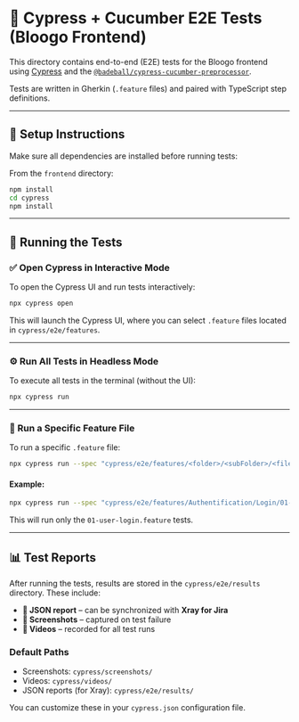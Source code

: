 # 🧪 Cypress + Cucumber E2E Tests (Bloogo Frontend)

This directory contains end-to-end (E2E) tests for the Bloogo frontend using [Cypress](https://www.cypress.io/) and the [`@badeball/cypress-cucumber-preprocessor`](https://github.com/badeball/cypress-cucumber-preprocessor).

Tests are written in Gherkin (`.feature` files) and paired with TypeScript step definitions.

---

## 🧩 Setup Instructions

Make sure all dependencies are installed before running tests:

From the `frontend` directory:

```bash
npm install
cd cypress
npm install
```

---

## 🚀 Running the Tests

### ✅ Open Cypress in Interactive Mode

To open the Cypress UI and run tests interactively:

```bash
npx cypress open
```

This will launch the Cypress UI, where you can select `.feature` files located in `cypress/e2e/features`.

---

### ⚙️ Run All Tests in Headless Mode

To execute all tests in the terminal (without the UI):

```bash
npx cypress run
```

---

### 🧪 Run a Specific Feature File

To run a specific `.feature` file:

```bash
npx cypress run --spec "cypress/e2e/features/<folder>/<subFolder>/<file>.feature"
```

#### Example:

```bash
npx cypress run --spec "cypress/e2e/features/Authentification/Login/01-user-login.feature"
```

This will run only the `01-user-login.feature` tests.

---

## 📊 Test Reports

After running the tests, results are stored in the `cypress/e2e/results` directory. These include:

- **📝 JSON report** – can be synchronized with **Xray for Jira**
- **📸 Screenshots** – captured on test failure
- **🎥 Videos** – recorded for all test runs

### Default Paths

- Screenshots: `cypress/screenshots/`
- Videos: `cypress/videos/`
- JSON reports (for Xray): `cypress/e2e/results/`

You can customize these in your `cypress.json` configuration file.
